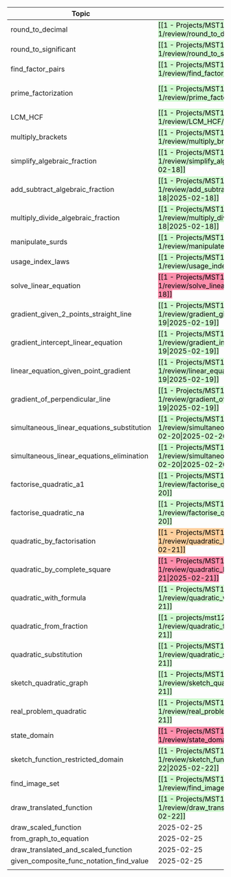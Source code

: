
| Topic                                      |                                                                                                                                                                          |                                                                                                                                                                          |                                                                                                                                                                          |                                                                                                                                                                         |                                                                                                                                                                         |            |
| ------------------------------------------ | ------------------------------------------------------------------------------------------------------------------------------------------------------------------------ | ------------------------------------------------------------------------------------------------------------------------------------------------------------------------ | ------------------------------------------------------------------------------------------------------------------------------------------------------------------------ | ----------------------------------------------------------------------------------------------------------------------------------------------------------------------- | ----------------------------------------------------------------------------------------------------------------------------------------------------------------------- | ---------- |
| round_to_decimal                           | <mark style="background: #BBFABBA6;">[[1 - Projects/MST124 24J Essential mathematics 1/review/round_to_decimal/2025-02-17\|2025-02-17]]</mark>                           | <mark style="background: #BBFABBA6;">[[1 - Projects/MST124 24J Essential mathematics 1/review/round_to_decimal/2025-02-21\|2025-02-21]]</mark>                           | 2025-02-29                                                                                                                                                               |                                                                                                                                                                         |                                                                                                                                                                         |            |
| round_to_significant                       | <mark style="background: #BBFABBA6;">[[1 - Projects/MST124 24J Essential mathematics 1/review/round_to_significant/2025-02-17\|2025-02-17]]</mark>                       | <mark style="background: #BBFABBA6;">[[1 - Projects/MST124 24J Essential mathematics 1/review/round_to_significant/2025-02-21\|2025-02-21]]</mark>                       |                                                                                                                                                                          |                                                                                                                                                                         |                                                                                                                                                                         |            |
| find_factor_pairs                          | <mark style="background: #BBFABBA6;">[[1 - Projects/MST124 24J Essential mathematics 1/review/find_factor_pairs/2025-02-17\|2025-02-17]]</mark>                          | <mark style="background: #BBFABBA6;">[[1 - Projects/MST124 24J Essential mathematics 1/review/find_factor_pairs/2025-02-23\|2025-02-23]]</mark>                          | 2025-03-07                                                                                                                                                               |                                                                                                                                                                         |                                                                                                                                                                         |            |
| prime_factorization                        | <mark style="background: #BBFABBA6;">[[1 - Projects/MST124 24J Essential mathematics 1/review/prime_factorization/2025-02-17\|2025-02-17]]</mark>                        | <mark style="background: #BBFABBA6;">[[1 - projects/mst124 24j essential mathematics 1/review/quadratic_by_factorisation/2025-02-21\|2025-02-21]]</mark>                 | 2025-02-29                                                                                                                                                               |                                                                                                                                                                         |                                                                                                                                                                         |            |
| LCM_HCF                                    | <mark style="background: #BBFABBA6;">[[1 - Projects/MST124 24J Essential mathematics 1/review/LCM_HCF/2025-02-17\|2025-02-17]]</mark>                                    | <mark style="background: #BBFABBA6;">[[1 - Projects/MST124 24J Essential mathematics 1/review/LCM_HCF/2025-02-21\|2025-02-21]]</mark>                                    | <br>2025-02-29                                                                                                                                                           |                                                                                                                                                                         |                                                                                                                                                                         |            |
| multiply_brackets                          | <mark style="background: #BBFABBA6;">[[1 - Projects/MST124 24J Essential mathematics 1/review/multiply_brackets/2025-02-17\|2025-02-17]]</mark>                          | <mark style="background: #BBFABBA6;">[[1 - Projects/MST124 24J Essential mathematics 1/review/multiply_brackets/2025-02-22\|2025-02-22]]</mark>                          | 2025-03-04                                                                                                                                                               |                                                                                                                                                                         |                                                                                                                                                                         |            |
| simplify_algebraic_fraction                | <mark style="background: #BBFABBA6;">[[1 - Projects/MST124 24J Essential mathematics 1/review/simplify_algebraic_fractions/2025-02-18\|2025-02-18]]</mark><br>           | 2025-02-25                                                                                                                                                               |                                                                                                                                                                          |                                                                                                                                                                         |                                                                                                                                                                         |            |
| add_subtract_algebraic_fraction            | <mark style="background: #BBFABBA6;">[[1 - Projects/MST124 24J Essential mathematics 1/review/add_subtract_algebraic_fraction/2025-02-18\|2025-02-18]]</mark><br>        | 2025-02-25                                                                                                                                                               |                                                                                                                                                                          |                                                                                                                                                                         |                                                                                                                                                                         |            |
| multiply_divide_algebraic_fraction         | <mark style="background: #BBFABBA6;">[[1 - Projects/MST124 24J Essential mathematics 1/review/multiply_divide_algebraic_fractions/2025-02-18\|2025-02-18]]</mark><br>    | 2025-02-26                                                                                                                                                               |                                                                                                                                                                          |                                                                                                                                                                         |                                                                                                                                                                         |            |
| manipulate_surds                           | <mark style="background: #BBFABBA6;">[[1 - Projects/MST124 24J Essential mathematics 1/review/manipulate_surds/2025-02-18\|2025-02-18]]</mark><br>                       | 2025-02-26                                                                                                                                                               |                                                                                                                                                                          |                                                                                                                                                                         |                                                                                                                                                                         |            |
| usage_index_laws                           | <mark style="background: #BBFABBA6;">[[1 - Projects/MST124 24J Essential mathematics 1/review/usage_index_laws/2025-02-18\|2025-02-18]]</mark><br>                       | <mark style="background: #FF5582A6;">[[1 - Projects/MST124 24J Essential mathematics 1/review/usage_index_laws/2025-02-19\|2025-02-19]]</mark><br>                       | <mark style="background: #BBFABBA6;">[[1 - Projects/MST124 24J Essential mathematics 1/review/usage_index_laws/2025-02-20\|2025-02-20]]</mark>                           | <mark style="background: #BBFABBA6;">[[1 - Projects/MST124 24J Essential mathematics 1/review/usage_index_laws/2025-02-22\|2025-02-22]]</mark>                          | 2025-02-26                                                                                                                                                              |            |
| solve_linear_equation                      | <mark style="background: #FF5582A6;">[[1 - Projects/MST124 24J Essential mathematics 1/review/solve_linear_equation/2025-02-18\|2025-02-18]]</mark>                      | <mark style="background: #BBFABBA6;">[[1 - Projects/MST124 24J Essential mathematics 1/review/solve_linear_equation/2025-02-19\|2025-02-19]]</mark>                      | <mark style="background: #BBFABBA6;">[[1 - Projects/MST124 24J Essential mathematics 1/review/solve_linear_equation/2025-02-21\|2025-02-21]]</mark>                      | 2025-02-25                                                                                                                                                              |                                                                                                                                                                         |            |
| gradient_given_2_points_straight_line      | <mark style="background: #BBFABBA6;">[[1 - Projects/MST124 24J Essential mathematics 1/review/gradient_given_2_points_straight_line/2025-02-19\|2025-02-19]]</mark><br>  | <mark style="background: #BBFABBA6;">[[1 - Projects/MST124 24J Essential mathematics 1/review/gradient_given_2_points_straight_line/2025-02-20\|2025-02-20]]</mark>      | <mark style="background: #BBFABBA6;">[[1 - Projects/MST124 24J Essential mathematics 1/review/gradient_given_2_points_straight_line/2025-02-22\|2025-02-22]]</mark>      | 2025-02-26                                                                                                                                                              |                                                                                                                                                                         |            |
| gradient_intercept_linear_equation         | <mark style="background: #BBFABBA6;">[[1 - Projects/MST124 24J Essential mathematics 1/review/gradient_intercepts_linear_equation/2025-02-19\|2025-02-19]]</mark>        | <mark style="background: #FF5582A6;">[[1 - Projects/MST124 24J Essential mathematics 1/review/gradient_intercepts_linear_equation/2025-02-20\|2025-02-20]]</mark>        | <mark style="background: #BBFABBA6;">[[1 - Projects/MST124 24J Essential mathematics 1/review/gradient_intercepts_linear_equation/2025-02-21\|2025-02-21]]</mark>        | <mark style="background: #BBFABBA6;">[[1 - Projects/MST124 24J Essential mathematics 1/review/gradient_intercepts_linear_equation/2025-02-23\|2025-02-23]]</mark>       | 2025-02-27                                                                                                                                                              |            |
| linear_equation_given_point_gradient       | <mark style="background: #BBFABBA6;">[[1 - Projects/MST124 24J Essential mathematics 1/review/linear_equation_given_point_gradient/2025-02-19\|2025-02-19]]</mark>       | <mark style="background: #BBFABBA6;">[[1 - Projects/MST124 24J Essential mathematics 1/review/linear_equation_given_point_gradient/2025-02-20\|2025-02-20]]</mark>       | <mark style="background: #BBFABBA6;">[[1 - Projects/MST124 24J Essential mathematics 1/review/linear_equation_given_point_gradient/2025-02-22\|2025-02-22]]</mark>       | 2025-02-26                                                                                                                                                              |                                                                                                                                                                         |            |
| gradient_of_perpendicular_line             | <mark style="background: #BBFABBA6;">[[1 - Projects/MST124 24J Essential mathematics 1/review/gradient_of_perpendicular_line/2025-02-19\|2025-02-19]]</mark>             | <mark style="background: #BBFABBA6;">[[1 - Projects/MST124 24J Essential mathematics 1/review/gradient_of_perpendicular_line/2025-02-20\|2025-02-20]]</mark>             | <mark style="background: #BBFABBA6;">[[1 - Projects/MST124 24J Essential mathematics 1/review/gradient_of_perpendicular_line/2025-02-22\|2025-02-22]]</mark>             | 2025-02-26                                                                                                                                                              |                                                                                                                                                                         |            |
| simultaneous_linear_equations_substitution | <mark style="background: #BBFABBA6;">[[1 - Projects/MST124 24J Essential mathematics 1/review/simultaneous_linear_equations_substitution/2025-02-20\|2025-02-20]]</mark> | <mark style="background: #BBFABBA6;">[[1 - Projects/MST124 24J Essential mathematics 1/review/simultaneous_linear_equations_substitution/2025-02-21\|2025-02-21]]</mark> | <mark style="background: #BBFABBA6;">[[1 - Projects/MST124 24J Essential mathematics 1/review/simultaneous_linear_equations_substitution/2025-02-23\|2025-02-23]]</mark> | 2025-02-27                                                                                                                                                              |                                                                                                                                                                         |            |
| simultaneous_linear_equations_elimination  | <mark style="background: #BBFABBA6;">[[1 - Projects/MST124 24J Essential mathematics 1/review/simultaneous_linear_equations_elimination/2025-02-20\|2025-02-20]]</mark>  | <mark style="background: #FF5582A6;">[[1 - Projects/MST124 24J Essential mathematics 1/review/simultaneous_linear_equations_elimination/2025-02-21\|2025-02-21]]</mark>  | <mark style="background: #FF5582A6;">[[1 - Projects/MST124 24J Essential mathematics 1/review/simultaneous_linear_equations_elimination/2025-02-22\|2025-02-22]]</mark>  | <mark style="background: #BBFABBA6;">[[1 - Projects/MST124 24J Essential mathematics 1/review/simultaneous_linear_equations_elimination/2025-02-23\|2025-02-23]]</mark> | <mark style="background: #BBFABBA6;">[[1 - Projects/MST124 24J Essential mathematics 1/review/simultaneous_linear_equations_elimination/2025-02-24\|2025-02-24]]</mark> | 2025-02-26 |
| factorise_quadratic_a1                     | <mark style="background: #BBFABBA6;">[[1 - Projects/MST124 24J Essential mathematics 1/review/factorise_quadratic_a1/2025-02-20\|2025-02-20]]</mark>                     | <mark style="background: #BBFABBA6;">[[1 - Projects/MST124 24J Essential mathematics 1/review/factorise_quadratic_a1/2025-02-21\|2025-02-21]]</mark>                     | <mark style="background: #BBFABBA6;">[[1 - Projects/MST124 24J Essential mathematics 1/review/factorise_quadratic_a1/2025-02-23\|2025-02-23]]</mark>                     | 2025-02-27                                                                                                                                                              |                                                                                                                                                                         |            |
| factorise_quadratic_na                     | <mark style="background: #BBFABBA6;">[[1 - Projects/MST124 24J Essential mathematics 1/review/factorise_quadratic_na/2025-02-20\|2025-02-20]]</mark>                     | <mark style="background: #BBFABBA6;">[[1 - Projects/MST124 24J Essential mathematics 1/review/factorise_quadratic_na/2025-02-21\|2025-02-21]]</mark>                     | <mark style="background: #BBFABBA6;">[[1 - Projects/MST124 24J Essential mathematics 1/review/factorise_quadratic_na/2025-02-23\|2025-02-23]]</mark>                     | 2025-02-27                                                                                                                                                              |                                                                                                                                                                         |            |
| quadratic_by_factorisation                 | <mark style="background: #FFB86CA6;">[[1 - Projects/MST124 24J Essential mathematics 1/review/quadratic_by_factorisation/2025-02-21\|2025-02-21]]</mark>                 | <mark style="background: #BBFABBA6;">[[1 - Projects/MST124 24J Essential mathematics 1/review/quadratic_by_factorisation/2025-02-22\|2025-02-22]]</mark>                 | <mark style="background: #BBFABBA6;">[[1 - Projects/MST124 24J Essential mathematics 1/review/quadratic_by_factorisation/2025-02-24\|2025-02-24]]</mark>                 | 2025-02-28                                                                                                                                                              |                                                                                                                                                                         |            |
| quadratic_by_complete_square               | <mark style="background: #FF5582A6;">[[1 - Projects/MST124 24J Essential mathematics 1/review/quadratic_by_complete_square/2025-02-21\|2025-02-21]]</mark>               | <mark style="background: #BBFABBA6;">[[1 - Projects/MST124 24J Essential mathematics 1/review/quadratic_by_complete_square/2025-02-22\|2025-02-22]]</mark>               | <mark style="background: #BBFABBA6;">[[1 - Projects/MST124 24J Essential mathematics 1/review/quadratic_by_complete_square/2025-02-24\|2025-02-24]]</mark>               | 2025-02-28                                                                                                                                                              |                                                                                                                                                                         |            |
| quadratic_with_formula                     | <mark style="background: #BBFABBA6;">[[1 - Projects/MST124 24J Essential mathematics 1/review/quadratic_with_formula/2025-02-21\|2025-02-21]]</mark>                     | <mark style="background: #BBFABBA6;">[[1 - Projects/MST124 24J Essential mathematics 1/review/quadratic_with_formula/2025-02-22\|2025-02-22]]</mark>                     | <mark style="background: #BBFABBA6;">[[1 - Projects/MST124 24J Essential mathematics 1/review/quadratic_with_formula/2025-02-24\|2025-02-24]]</mark>                     | 2025-02-28                                                                                                                                                              |                                                                                                                                                                         |            |
| quadratic_from_fraction                    | <mark style="background: #BBFABBA6;">[[1 - projects/mst124 24j essential mathematics 1/review/quadratic_from_fraction/2025-02-21\|2025-02-21]]</mark>                    | <mark style="background: #BBFABBA6;">[[1 - Projects/MST124 24J Essential mathematics 1/review/quadratic_from_fraction/2025-02-22\|2025-02-22]]</mark>                    | <mark style="background: #BBFABBA6;">[[1 - Projects/MST124 24J Essential mathematics 1/review/quadratic_from_fraction/2025-02-24\|2025-02-24]]</mark>                    | 2025-02-28                                                                                                                                                              |                                                                                                                                                                         |            |
| quadratic_substitution                     | <mark style="background: #BBFABBA6;">[[1 - Projects/MST124 24J Essential mathematics 1/review/quadratic_substitution/2025-02-21\|2025-02-21]]</mark>                     | <mark style="background: #BBFABBA6;">[[1 - Projects/MST124 24J Essential mathematics 1/review/quadratic_substitution/2025-02-22\|2025-02-22]]</mark>                     | <mark style="background: #BBFABBA6;">[[1 - Projects/MST124 24J Essential mathematics 1/review/quadratic_substitution/2025-02-24\|2025-02-24]]</mark>                     | 2025-02-28                                                                                                                                                              |                                                                                                                                                                         |            |
| sketch_quadratic_graph                     | <mark style="background: #BBFABBA6;">[[1 - Projects/MST124 24J Essential mathematics 1/review/sketch_quadratic_graph/2025-02-21\|2025-02-21]]</mark>                     | <mark style="background: #BBFABBA6;">[[1 - Projects/MST124 24J Essential mathematics 1/review/sketch_quadratic_graph/2025-02-22\|2025-02-22]]</mark>                     | <mark style="background: #BBFABBA6;">[[1 - Projects/MST124 24J Essential mathematics 1/review/sketch_quadratic_graph/2025-02-24\|2025-02-24]]</mark>                     | 2025-02-28                                                                                                                                                              |                                                                                                                                                                         |            |
| real_problem_quadratic                     | <mark style="background: #BBFABBA6;">[[1 - Projects/MST124 24J Essential mathematics 1/review/real_problem_quadratic/2025-02-21\|2025-02-21]]</mark>                     | <mark style="background: #BBFABBA6;">[[1 - Projects/MST124 24J Essential mathematics 1/review/real_problem_quadratic/2025-02-22\|2025-02-22]]</mark>                     | <mark style="background: #FFB86CA6;">[[1 - Projects/MST124 24J Essential mathematics 1/review/real_problem_quadratic/2025-02-24\|2025-02-24]]</mark>                     | 2025-02-25                                                                                                                                                              |                                                                                                                                                                         |            |
| state_domain                               | <mark style="background: #FF5582A6;">[[1 - Projects/MST124 24J Essential mathematics 1/review/state_domain/2025-02-22\|2025-02-22]]</mark>                               | <mark style="background: #BBFABBA6;">[[1 - Projects/MST124 24J Essential mathematics 1/review/state_domain/2025-02-23\|2025-02-23]]</mark>                               | 2025-02-27                                                                                                                                                               |                                                                                                                                                                         |                                                                                                                                                                         |            |
| sketch_function_restricted_domain          | <mark style="background: #BBFABBA6;">[[1 - Projects/MST124 24J Essential mathematics 1/review/sketch_function_restricted_domain/2025-02-22\|2025-02-22]]</mark>          | <mark style="background: #BBFABBA6;">[[1 - Projects/MST124 24J Essential mathematics 1/review/sketch_function_restricted_domain/2025-02-23\|2025-02-23]]</mark>          | 2025-02-25                                                                                                                                                               |                                                                                                                                                                         |                                                                                                                                                                         |            |
| find_image_set                             | <mark style="background: #BBFABBA6;">[[1 - Projects/MST124 24J Essential mathematics 1/review/find_image_set/2025-02-22\|2025-02-22]]</mark>                             | <mark style="background: #FFB86CA6;">[[1 - Projects/MST124 24J Essential mathematics 1/review/find_image_set/2025-02-23\|2025-02-23]]</mark>                             | <mark style="background: #BBFABBA6;">[[1 - Projects/MST124 24J Essential mathematics 1/review/find_image_set/2025-02-24\|2025-02-24]]</mark>                             | 2025-02-28                                                                                                                                                              |                                                                                                                                                                         |            |
| draw_translated_function                   | <mark style="background: #BBFABBA6;">[[1 - Projects/MST124 24J Essential mathematics 1/review/draw_translated_function/2025-02-22\|2025-02-22]]</mark>                   | <mark style="background: #FF5582A6;">2025-02-23</mark>                                                                                                                   | <mark style="background: #FF5582A6;">[[1 - Projects/MST124 24J Essential mathematics 1/review/draw_translated_function/2025-02-24\|2025-02-24]]</mark>                   | 2025-02-25                                                                                                                                                              |                                                                                                                                                                         |            |
| draw_scaled_function                       | 2025-02-25                                                                                                                                                               |                                                                                                                                                                          |                                                                                                                                                                          |                                                                                                                                                                         |                                                                                                                                                                         |            |
| from_graph_to_equation                     | 2025-02-25                                                                                                                                                               |                                                                                                                                                                          |                                                                                                                                                                          |                                                                                                                                                                         |                                                                                                                                                                         |            |
| draw_translated_and_scaled_function        | 2025-02-25                                                                                                                                                               |                                                                                                                                                                          |                                                                                                                                                                          |                                                                                                                                                                         |                                                                                                                                                                         |            |
| given_composite_func_notation_find_value   | 2025-02-25                                                                                                                                                               |                                                                                                                                                                          |                                                                                                                                                                          |                                                                                                                                                                         |                                                                                                                                                                         |            |
|                                            |                                                                                                                                                                          |                                                                                                                                                                          |                                                                                                                                                                          |                                                                                                                                                                         |                                                                                                                                                                         |            |
